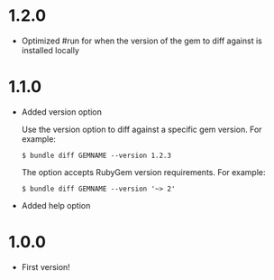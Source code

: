 # 1.2.0

* Optimized #run for when the version of the gem to diff against is installed locally


# 1.1.0

* Added version option

  Use the version option to diff against a specific gem version. For example:

      $ bundle diff GEMNAME --version 1.2.3

  The option accepts RubyGem version requirements. For example:

      $ bundle diff GEMNAME --version '~> 2'

* Added help option


# 1.0.0

* First version!
